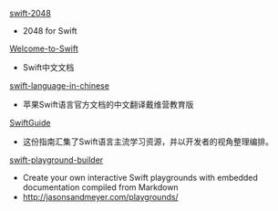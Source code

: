[swift-2048](https://github.com/austinzheng/swift-2048)
- 2048 for Swift

[Welcome-to-Swift](https://github.com/CocoaChina-editors/Welcome-to-Swift)
- Swift中文文档

[swift-language-in-chinese](https://github.com/DiveinEdu/swift-language-in-chinese)
- 苹果Swift语言官方文档的中文翻译戴维营教育版

[SwiftGuide](https://github.com/ipader/SwiftGuide)
- 这份指南汇集了Swift语言主流学习资源，并以开发者的视角整理编排。

[swift-playground-builder](https://github.com/jas/swift-playground-builder)
- Create your own interactive Swift playgrounds with embedded documentation compiled from Markdown
- http://jasonsandmeyer.com/playgrounds/
